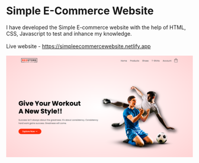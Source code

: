 # Simple E-Commerce Website
 I have developed the Simple E-commerce website with the help of HTML, CSS, Javascript to test and inhance my knowledge.<br><br>
 Live website - https://simpleecommercewebsite.netlify.app<br><br>
 <img src = "https://github.com/shakti177/Simple-E-Commerce-Website/blob/main/images/screenshot.png">
